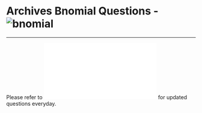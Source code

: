 # Archives Bnomial Questions - ![bnomial](https://today.bnomial.com/)

---

Please refer to ![result.md](./result.md) for updated questions everyday.
